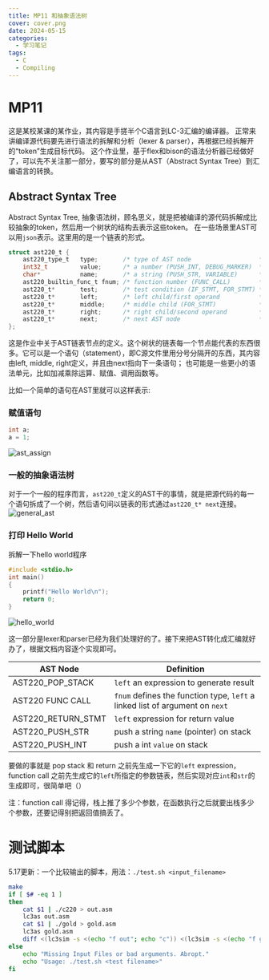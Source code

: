 ```yaml
---
title: MP11 和抽象语法树
cover: cover.png
date: 2024-05-15
categories: 
  - 学习笔记
tags: 
  - C
  - Compiling
---
```


# MP11
这是某校某课的某作业，其内容是手搓半个C语言到LC-3汇编的编译器。
正常来讲编译源代码要先进行语法的拆解和分析（lexer & parser），再根据已经拆解开的“token”生成目标代码。
这个作业里，基于flex和bison的语法分析器已经做好了，可以先不关注那一部分，要写的部分是从AST（Abstract Syntax Tree）到汇编语言的转换。

## Abstract Syntax Tree
Abstract Syntax Tree, 抽象语法树，顾名思义，就是把被编译的源代码拆解成比较抽象的token，然后用一个树状的结构去表示这些token。
在一些场景里AST可以用`json`表示。这里用的是一个链表的形式。
``` c
struct ast220_t {
    ast220_type_t   type;       /* type of AST node                   */
    int32_t         value;      /* a number (PUSH_INT, DEBUG_MARKER)  */
    char*           name;       /* a string (PUSH_STR, VARIABLE)      */
    ast220_builtin_func_t fnum; /* function number (FUNC_CALL)        */
    ast220_t*       test;       /* test condition (IF_STMT, FOR_STMT) */
    ast220_t*       left;       /* left child/first operand           */
    ast220_t*       middle;     /* middle child (FOR_STMT)            */
    ast220_t*       right;      /* right child/second operand         */
    ast220_t*       next;       /* next AST node                      */
};
```
这是作业中关于AST链表节点的定义。这个树状的链表每一个节点能代表的东西很多。它可以是一个语句（statement），即C源文件里用分号分隔开的东西，其内容由left, middle, right定义，并且由next指向下一条语句；
也可能是一些更小的语法单元，比如加减乘除运算、赋值、调用函数等。

比如一个简单的语句在AST里就可以这样表示:
### 赋值语句
``` c
int a;
a = 1;
```

![ast_assign](ast_assign.png "赋值语句分解")

### 一般的抽象语法树
对于一个一般的程序而言，`ast220_t`定义的AST干的事情，就是把源代码的每一个语句拆成了一个树，然后语句间以链表的形式通过`ast220_t* next`连接。
![general_ast](general.png "一般的AST")

### 打印 Hello World

拆解一下hello world程序
``` c
#include <stdio.h>
int main()
{
    printf("Hello World\n");
    return 0;
}
```
![hello_world](hello_world.png "Hello World抽象语法树")

这一部分是lexer和parser已经为我们处理好的了。接下来把AST转化成汇编就好办了，根据文档内容逐个实现即可。

| AST Node | Definition |
| ----- | ----- |
| AST220_POP_STACK | `left` an expression to generate result |
| AST220 FUNC CALL | `fnum` defines the function type, `left` a linked list of argument on `next` |
| AST220_RETURN_STMT | `left` expression for return value |
| AST220_PUSH_STR | push a string `name` (pointer) on stack |
| AST220_PUSH_INT | push a int `value` on stack |

要做的事就是 pop stack 和 return 之前先生成一下它的`left` expression，function call 之前先生成它的`left`所指定的参数链表，然后实现对应`int`和`str`的生成即可，很简单吧（）

注：function call 得记得，栈上推了多少个参数，在函数执行之后就要出栈多少个参数，还要记得别把返回值搞丢了。

# 测试脚本
5.17更新：一个比较输出的脚本，用法：`./test.sh <input_filename>`

``` bash
make
if [ $# -eq 1 ]
then
	cat $1 | ./c220 > out.asm
	lc3as out.asm
	cat $1 | ./gold > gold.asm
	lc3as gold.asm
	diff <(lc3sim -s <(echo "f out"; echo "c")) <(lc3sim -s <(echo "f gold"; echo "c"))
else
	echo "Missing Input Files or bad arguments. Abropt."
	echo "Usage: ./test.sh <test filename>"
fi
```
